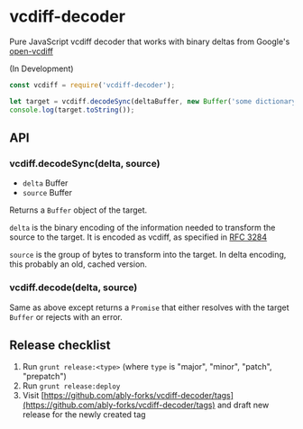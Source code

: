 # vcdiff-decoder
Pure JavaScript vcdiff decoder that works with binary deltas from Google's [open-vcdiff](https://github.com/google/open-vcdiff)

(In Development)
```javascript
const vcdiff = require('vcdiff-decoder');

let target = vcdiff.decodeSync(deltaBuffer, new Buffer('some dictionary string buffer'));
console.log(target.toString());
```

## API
### vcdiff.decodeSync(delta, source)
* `delta` Buffer
* `source` Buffer

Returns a `Buffer` object of the target.

`delta` is the binary encoding of the information needed to transform the source to the target. It is encoded as vcdiff, as specified in [RFC 3284](https://tools.ietf.org/html/rfc3284)

`source` is the group of bytes to transform into the target. In delta encoding, this probably an old, cached version.

### vcdiff.decode(delta, source)

Same as above except returns a `Promise` that either resolves with the target `Buffer` or rejects with an error.

## Release checklist

1. Run `grunt release:<type>` (where `type` is "major", "minor", "patch", "prepatch")
2. Run `grunt release:deploy`
3. Visit [https://github.com/ably-forks/vcdiff-decoder/tags](https://github.com/ably-forks/vcdiff-decoder/tags) and draft new release for the newly created tag